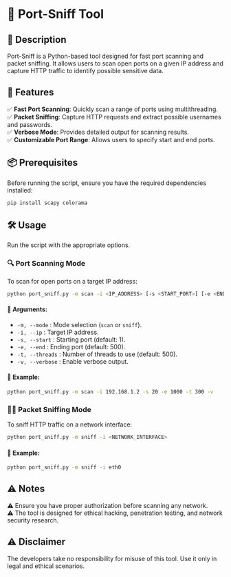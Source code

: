 # 🚀 Port-Sniff Tool

## 📌 Description
Port-Sniff is a Python-based tool designed for fast port scanning and packet sniffing. It allows users to scan open ports on a given IP address and capture HTTP traffic to identify possible sensitive data.

## 🌟 Features
✅ **Fast Port Scanning**: Quickly scan a range of ports using multithreading.  
✅ **Packet Sniffing**: Capture HTTP requests and extract possible usernames and passwords.  
✅ **Verbose Mode**: Provides detailed output for scanning results.  
✅ **Customizable Port Range**: Allows users to specify start and end ports.  

## 📦 Prerequisites
Before running the script, ensure you have the required dependencies installed:

```sh
pip install scapy colorama
```

## 🛠️ Usage
Run the script with the appropriate options.

### 🔍 Port Scanning Mode
To scan for open ports on a target IP address:

```sh
python port_sniff.py -m scan -i <IP_ADDRESS> [-s <START_PORT>] [-e <END_PORT>] [-t <THREADS>] [-v]
```

#### 📝 Arguments:
- `-m, --mode` : Mode selection (`scan` or `sniff`).
- `-i, --ip` : Target IP address.
- `-s, --start` : Starting port (default: 1).
- `-e, --end` : Ending port (default: 500).
- `-t, --threads` : Number of threads to use (default: 500).
- `-v, --verbose` : Enable verbose output.

#### 📌 Example:
```sh
python port_sniff.py -m scan -i 192.168.1.2 -s 20 -e 1000 -t 300 -v
```

### 🕵️‍♂️ Packet Sniffing Mode
To sniff HTTP traffic on a network interface:

```sh
python port_sniff.py -m sniff -i <NETWORK_INTERFACE>
```

#### 📌 Example:
```sh
python port_sniff.py -m sniff -i eth0
```

## ⚠️ Notes
⚠️  Ensure you have proper authorization before scanning any network.  
⚠️ The tool is designed for ethical hacking, penetration testing, and network security research.  
  


## ⚠️ Disclaimer
The developers take no responsibility for misuse of this tool. Use it only in legal and ethical scenarios.


